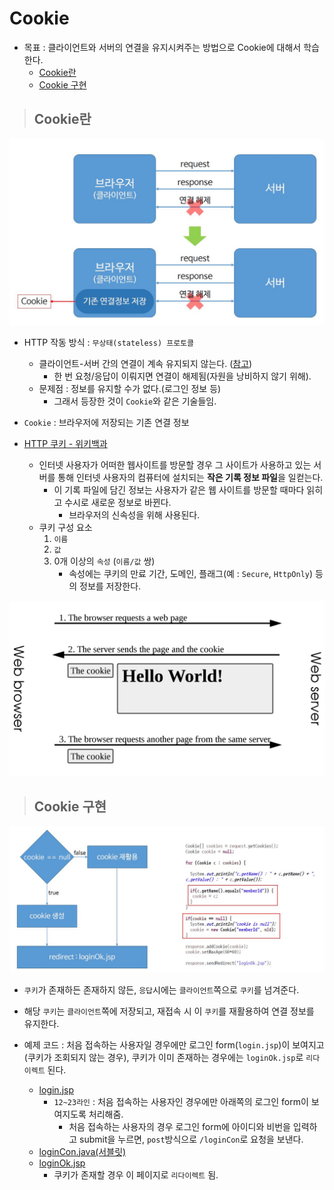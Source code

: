 # Cookie

+ 목표 : 클라이언트와 서버의 연결을 유지시켜주는 방법으로 Cookie에 대해서 학습한다.
    + [Cookie란](https://github.com/journeytorainbow/JSP_Servlet_study/blob/master/Cookie/%EB%A9%94%EB%AA%A8.md#cookie%EB%9E%80)
    + [Cookie 구현](https://github.com/journeytorainbow/JSP_Servlet_study/blob/master/Cookie/%EB%A9%94%EB%AA%A8.md#cookie-%EA%B5%AC%ED%98%84)

> ## Cookie란

<img src="https://github.com/journeytorainbow/JSP_Servlet_study/blob/master/Cookie/img/img1.JPG?raw=true">

+ HTTP 작동 방식 : `무상태(stateless) 프로토콜`
    + 클라이언트-서버 간의 연결이 계속 유지되지 않는다. ([참고](https://blog.naver.com/journeytosth/221803232783))
        + 한 번 요청/응답이 이뤄지면 연결이 해제됨(자원을 낭비하지 않기 위해).
    + 문제점 : 정보를 유지할 수가 없다.(로그인 정보 등)
        + 그래서 등장한 것이 `Cookie`와 같은 기술들임.

+ `Cookie` : 브라우저에 저장되는 기존 연결 정보

+ [HTTP 쿠키 - 위키백과](https://ko.wikipedia.org/wiki/HTTP_%EC%BF%A0%ED%82%A4)
    + 인터넷 사용자가 어떠한 웹사이트를 방문할 경우 그 사이트가 사용하고 있는 서버를 통해 인터넷 사용자의 컴퓨터에 설치되는 **작은 기록 정보 파일**을 일컫는다.
        + 이 기록 파일에 담긴 정보는 사용자가 같은 웹 사이트를 방문할 때마다 읽히고 수시로 새로운 정보로 바뀐다.
            + 브라우저의 신속성을 위해 사용된다.
    + 쿠키 구성 요소
        1. `이름`
        2. `값`
        3. 0개 이상의 `속성` (`이름/값` 쌍)
            + 속성에는 쿠키의 만료 기간, 도메인, 플래그(예 : `Secure`, `HttpOnly`) 등의 정보를 저장한다.

<img src="https://github.com/journeytorainbow/JSP_Servlet_study/blob/master/Cookie/img/img3.png">

> ## Cookie 구현

<img src="https://github.com/journeytorainbow/JSP_Servlet_study/blob/master/Cookie/img/img2.JPG">

+ `쿠키`가 존재하든 존재하지 않든, `응답`시에는 `클라이언트`쪽으로 `쿠키`를 넘겨준다.
+ 해당 `쿠키`는 `클라이언트`쪽에 저장되고, 재접속 시 이 `쿠키`를 재활용하여 연결 정보를 유지한다.

+ 예제 코드 : 처음 접속하는 사용자일 경우에만 로그인 form(`login.jsp`)이 보여지고(쿠키가 조회되지 않는 경우), 쿠키가 이미 존재하는 경우에는 `loginOk.jsp`로 `리다이렉트` 된다. 
    + [login.jsp](https://github.com/journeytorainbow/JSP_Servlet_study/blob/master/Cookie/cookiePjt/WebContent/login.jsp)
        + `12~23라인` : 처음 접속하는 사용자인 경우에만 아래쪽의 로그인 form이 보여지도록 처리해줌.
            + 처음 접속하는 사용자의 경우 로그인 form에 아이디와 비번을 입력하고 submit을 누르면, `post`방식으로 `/loginCon`로 요청을 보낸다.
    + [loginCon.java(서블릿)](https://github.com/journeytorainbow/JSP_Servlet_study/blob/master/Cookie/cookiePjt/src/com/servlet/loginCon.java)
    + [loginOk.jsp](https://github.com/journeytorainbow/JSP_Servlet_study/blob/master/Cookie/cookiePjt/WebContent/loginOk.jsp)
        + 쿠키가 존재할 경우 이 페이지로 `리다이렉트` 됨.